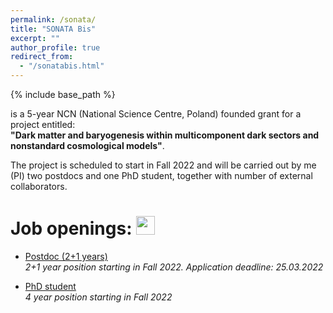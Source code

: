 ```yaml
---
permalink: /sonata/
title: "SONATA Bis"
excerpt: ""
author_profile: true
redirect_from:
  - "/sonatabis.html"
---
```


{% include base_path %}

is a 5-year NCN (National Science Centre, Poland) founded grant for a project  entitled: <br>
**"Dark matter and baryogenesis within multicomponent dark sectors and nonstandard
cosmological models"**.

The project is scheduled to start in Fall 2022 and will be carried out by me (PI) two postdocs and one PhD student, together with number of external collaborators.

Job openings: <img src="http://ahryczuk.github.io/files/new.pdf" height="30px" width="30px" border="0px">
======

* <a href="http://ahryczuk.github.io/postdoc.html"> Postdoc (2+1 years) </a> <br>
_2+1 year position starting in Fall 2022. Application deadline: 25.03.2022_ <br>


* <a href="http://ahryczuk.github.io/phdstudent.html"> PhD student </a> <br>
_4 year position starting in Fall 2022_ <br>

